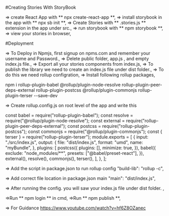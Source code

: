 #Creating Stories With StoryBook

=> create React App with ** npx create-react-app **,
=> install storybook in the app with ** npx sb init **,
=> Create Stories with ** .stories.js ** extension in the app under src.,
=> run storybook with ** npm storybook **,
=> view your stories in browser,

#Deployment

=> To Deploy in Npmjs, first signup on npms.com and remember your username and Password.,
=> Delete public folder, app.js , and empty index.js file.,
=> Export all your stories components from index.js,
=> To publish the library we need to create an index.js file under dist folder.,
=> To do this we need rollup configration,
=> Install following rollup packages,

npm i rollup-plugin-babel
@rollup/plugin-node-resolve
rollup-plugin-peer-deps-external
rollup-plugin-postcss
@rollup/plugin-commonjs
rollup-plugin-terser --save-dev

=> Create rollup.config.js on root level of the app and write this

const babel = require("rollup-plugin-babel");
const resolve = require("@rollup/plugin-node-resolve");
const external = require("rollup-plugin-peer-deps-external");
const postcss = require("rollup-plugin-postcss");
const commonjs = require("@rollup/plugin-commonjs");
const { terser } = require("rollup-plugin-terser");
module.exports = [
{
input: "./src/index.js",
output: {
file: "dist/index.js",
format: "umd",
name: "myBundle",
},
plugins: [
postcss({
plugins: [],
minimize: true,
}),
babel({
exclude: "node_modules/\*\*",
presets: ["@babel/preset-react"],
}),
external(),
resolve(),
commonjs(),
terser(),
],
},
];

=> Add the script in package.json to run rollup config
"build-lib": "rollup -c",

=> Add correct file location in package.json main
"main": "dist/index.js",

=> After running the config. you will saw your index.js file under dist folder. ,

=>Run ** npm login ** in cmd,
=>Run ** npm publish **,

=> For Guidance
https://www.youtube.com/watch?v=hf6Z8OZanec
